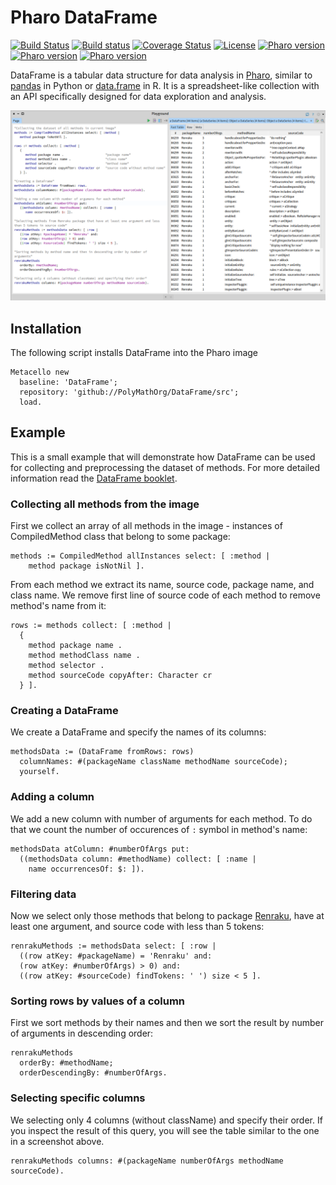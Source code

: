 # Pharo DataFrame
[![Build Status](https://travis-ci.org/PolyMathOrg/DataFrame.svg?branch=master)](https://travis-ci.org/PolyMathOrg/DataFrame)
[![Build status](https://ci.appveyor.com/api/projects/status/1wdnjvmlxfbml8qo?svg=true)](https://ci.appveyor.com/project/olekscode/dataframe)
[![Coverage Status](https://coveralls.io/repos/github/PolyMathOrg/DataFrame/badge.svg?branch=master)](https://coveralls.io/github/PolyMathOrg/DataFrame?branch=master)
[![License](https://img.shields.io/badge/license-MIT-blue.svg)](https://raw.githubusercontent.com/PolyMathOrg/DataFrame/master/LICENSE)
[![Pharo version](https://img.shields.io/badge/Pharo-6.1-%23aac9ff.svg)](https://pharo.org/download)
[![Pharo version](https://img.shields.io/badge/Pharo-7.0-%23aac9ff.svg)](https://pharo.org/download)
[![Pharo version](https://img.shields.io/badge/Pharo-8.0-%23aac9ff.svg)](https://pharo.org/download)

DataFrame is a tabular data structure for data analysis in [Pharo](https://pharo.org/), similar to [pandas](https://pandas.pydata.org/) in Python or [data.frame](https://www.rdocumentation.org/packages/base/versions/3.5.2/topics/data.frame) in R. It is a spreadsheet-like collection with an API specifically designed for data exploration and analysis.

[![Screenshot](img/example.png)](https://raw.githubusercontent.com/PolyMathOrg/DataFrame/master/img/example.png)

## Installation
The following script installs DataFrame into the Pharo image

```smalltalk
Metacello new
  baseline: 'DataFrame';
  repository: 'github://PolyMathOrg/DataFrame/src';
  load.
```

## Example

This is a small example that will demonstrate how DataFrame can be used for collecting and preprocessing the dataset of methods. For more detailed information read the [DataFrame booklet](https://github.com/SquareBracketAssociates/Booklet-DataFrame).

### Collecting all methods from the image

First we collect an array of all methods in the image - instances of CompiledMethod class that belong to some package:
```Smalltalk
methods := CompiledMethod allInstances select: [ :method |
	method package isNotNil ].
```
From each method we extract its name, source code, package name, and class name. We remove first line of source code of each method to remove method's name from it:
```Smalltalk
rows := methods collect: [ :method |
  {
    method package name .
    method methodClass name .
    method selector .
    method sourceCode copyAfter: Character cr
  } ].
```
### Creating a DataFrame
We create a DataFrame and specify the names of its columns:
```Smalltalk
methodsData := (DataFrame fromRows: rows)
  columnNames: #(packageName className methodName sourceCode);
  yourself.
```
### Adding a column
We add a new column with number of arguments for each method. To do that we count the number of occurences of `:` symbol in method's name:
```Smalltalk
methodsData atColumn: #numberOfArgs put: 
  ((methodsData column: #methodName) collect: [ :name |
    name occurrencesOf: $: ]).
```
### Filtering data
Now we select only those methods that belong to package [Renraku](https://github.com/Uko/Renraku), have at least one argument, and source code with less than 5 tokens:
```Smalltalk
renrakuMethods := methodsData select: [ :row |
  ((row atKey: #packageName) = 'Renraku' and: 
  (row atKey: #numberOfArgs) > 0) and:
  ((row atKey: #sourceCode) findTokens: ' ') size < 5 ].
```
### Sorting rows by values of a column
First we sort methods by their names and then we sort the result by number of arguments in descending order:
```Smalltalk
renrakuMethods
  orderBy: #methodName;
  orderDescendingBy: #numberOfArgs.
```
### Selecting specific columns
We selecting only 4 columns (without className) and specify their order. If you inspect the result of this query, you will see the table similar to the one in a screenshot above.
```Smalltalk
renrakuMethods columns: #(packageName numberOfArgs methodName sourceCode).
```
